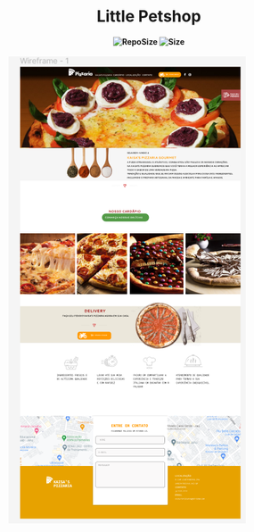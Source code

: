 [repoSizeImage]: https://img.shields.io/github/repo-size/ProfCastello/PetShop?style=plastic
[pizzaImage]: images/pizza.png

<h1 align="center">Little Petshop</h1>

<h4 align="center">

![RepoSize][repoSizeImage] ![Size][repoSizeImage]

</h4>

![Pizza][pizzaImage]